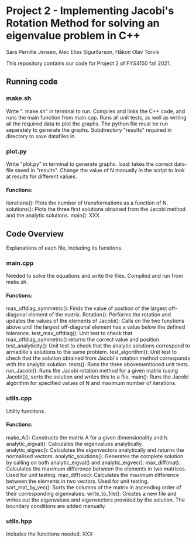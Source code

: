 # Project 2 - Implementing Jacobi's Rotation Method for solving an eigenvalue problem in C++
Sara Pernille Jensen, Alec Elías Sigurðarson, Håkon Olav Torvik

This repository contains our code for Project 2 of FYS4150 fall 2021.

## Running code
### make.sh
Write ". make.sh" in terminal to run. 
Compiles and links the C++ code, and runs the main function from main.cpp. Runs all unit tests, as well as writing all the required data to plot the graphs. 
The python file must be run separately to generate the graphs. 
Subdirectory "results" required in directory to save datafiles in. 

### plot.py
Write "plot.py" in terminal to generate graphs. 
load: takes the correct data-file saved in "results".
Change the value of N manually in the script to look at results for different values. 

#### Functions:
iterations(): Plots the number of transformations as a function of N. 
solutions(): Plots the three first solutions obtained from the Jacobi method and the analytic solutions. 
main(): XXX

## Code Overview
Explanations of each file, including its funstions.

### main.cpp
Needed to solve the equations and write the files. Compiled and run from make.sh. 

#### Functions:
max_offdiag_symmetric(): Finds the value of position of the largest off-diagonal element of the matrix.
Rotation(): Performs the rotation and updates the values of the elements of 
Jacobi(): Calls on the two functions above until the largest off-diagonal element has a value below the defined tolerance. 
test_max_offdiag(): Unit test to check that max_offdiag_symmetric() returns the correct value and position. 
test_analyticity(): Unit test to check that the analytic solutions correspond to armadillo's solutions to the same problem. 
test_algorithm(): Unit test to check that the solution obtained from Jacobi's rotation method corresponds with the analytic solution. 
tests(): Runs the three abovementioned unit tests. 
run_Jacobi(): Runs the Jacobi rotation method for a given matrix (using Jacobi()), sorts the solution and writes this to a file. 
main(): Runs the Jacobi algorithm for specified values of N and maximum number of iterations. 

### utils.cpp
Utility funcitons.

#### Functions:
make_A(): Constructs the matrix A for a given dimensionality and h. 
analytic_eigval(): Calculates the eigenvalues analytically.  
analytic_eigvec(): Calculates the eigenvectors analytically and returns the normalised vectors. 
analytic_solutions(): Generates the complete solution by calling on both analytic_eigval() and analytic_eigvec(). 
max_diff(mat): Calculates the maximum difference between the elements in two matrices. Used for unit testing. 
max_diff(vec): Calculates the maximum difference between the elements in two vectors. Used for unit testing.
sort_mat_by_vec(): Sorts the columns of the matrix in ascending order of their corresponding eigenvalues. 
write_to_file(): Creates a new file and writes out the eigenvalues and eigenvectors provided by the solution. The boundary conditions are added manually. 


### utils.hpp
Includes the functions needed. 
XXX


